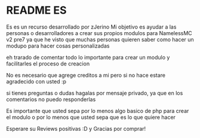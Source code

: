 # README ES
Es es un recurso desarrollado por zJerino
Mi objetivo es ayudar a las personas o desarrolladores a crear sus propios modulos para NamelessMC v2 pre7 ya que he visto que muchas personas quieren saber como hacer un modupo para hacer cosas personalizadas

eh trarado de comentar todo lo importante para crear un modulo y facilitarles el proceso de creacion

No es necesario que agrege creditos a mi pero si no hace estare agradecido con usted :p

si tienes preguntas o dudas hagalas por mensaje privado, ya que en los comentarios no puedo responderlas

Es importante que usted sepa por lo menos algo basico de php para crear el modulo o por lo menos que usted sepa que es lo que quiere hacer


Esperare su Reviews positivas :D y Gracias por comprar!